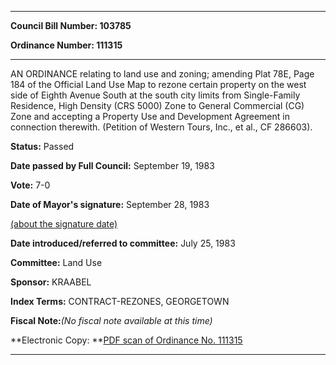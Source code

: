 

********

**Council Bill Number: 103785**
   
**Ordinance Number: 111315**
********

 AN ORDINANCE relating to land use and zoning; amending Plat 78E, Page 184 of the Official Land Use Map to rezone certain property on the west side of Eighth Avenue South at the south city limits from Single-Family Residence, High Density (CRS 5000) Zone to General Commercial (CG) Zone and accepting a Property Use and Development Agreement in connection therewith. (Petition of Western Tours, Inc., et al., CF 286603).

**Status:** Passed
   
**Date passed by Full Council:** September 19, 1983
   
**Vote:** 7-0
   
**Date of Mayor's signature:** September 28, 1983
   
[(about the signature date)](/~public/approvaldate.htm)
   
   
   
**Date introduced/referred to committee:** July 25, 1983
   
**Committee:** Land Use
   
**Sponsor:** KRAABEL
   
   
**Index Terms:** CONTRACT-REZONES, GEORGETOWN

**Fiscal Note:**_(No fiscal note available at this time)_

**Electronic Copy: **[PDF scan of Ordinance No. 111315](/~archives/Ordinances/Ord_111315.pdf)

********

